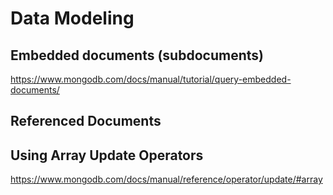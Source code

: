 # Data Modeling

## Embedded documents (subdocuments)

https://www.mongodb.com/docs/manual/tutorial/query-embedded-documents/

## Referenced Documents

## Using Array Update Operators

https://www.mongodb.com/docs/manual/reference/operator/update/#array
